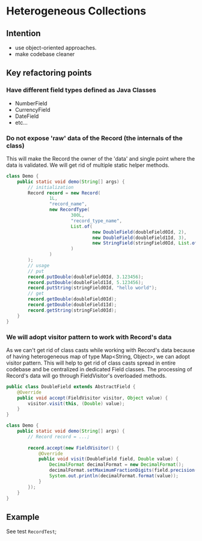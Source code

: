 # Heterogeneous Collections

## Intention
- use object-oriented approaches.
- make codebase cleaner

## Key refactoring points

### Have different field types defined as Java Classes

- NumberField
- CurrencyField
- DateField
- etc...

### Do not expose 'raw' data of the Record (the internals of the class)

This will make the Record the owner of the 'data' and single point where the data is
validated. We will get rid of multiple static helper methods.

```java
class Demo {
    public static void demo(String[] args) {
        // initialization
        Record record = new Record(
                1L,
                "record_name",
                new RecordType(
                        300L,
                        "record_type_name",
                        List.of(
                                new DoubleField(doubleField0Id, 2),
                                new DoubleField(doubleField1Id, 3),
                                new StringField(stringField0Id, List.of())
                        )
                )
        );
        // usage
        // put
        record.putDouble(doubleField0Id, 3.123456);
        record.putDouble(doubleField1Id, 5.123456);
        record.putString(stringField0Id, "hello world");
        // get
        record.getDouble(doubleField0Id);
        record.getDouble(doubleField1Id);
        record.getString(stringField0Id);
    }
}
```

### We will adopt visitor pattern to work with Record's data

As we can't get rid of class casts while working with Record's data because of having
heterogeneous map of type Map<String, Object>, we can adopt visitor pattern. This will
help to get rid of class casts spread in entire codebase and be centralized in dedicated
Field classes. The processing of Record's data will go through FieldVisitor's 
overloaded methods.

```java
public class DoubleField extends AbstractField {
    @Override
    public void accept(FieldVisitor visitor, Object value) {
        visitor.visit(this, (Double) value);
    }
}

class Demo {
    public static void demo(String[] args) {
        // Record record = ...;
                
        record.accept(new FieldVisitor() {
            @Override
            public void visit(DoubleField field, Double value) {
                DecimalFormat decimalFormat = new DecimalFormat();
                decimalFormat.setMaximumFractionDigits(field.precision());
                System.out.println(decimalFormat.format(value));
            }
        });
    }
}
```

## Example

See test `RecordTest`;
